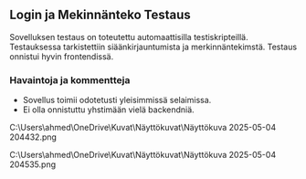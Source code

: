## Login ja Mekinnänteko Testaus

Sovelluksen testaus on toteutettu automaattisilla testiskripteillä. Testauksessa tarkistettiin siäänkirjauntumista ja merkinnäntekimstä. Testaus onnistui hyvin frontendissä.

### Havaintoja ja kommentteja
- Sovellus toimii odotetusti yleisimmissä selaimissa.
- Ei olla onnistuttu yhstimään vielä backendniä.

  
C:\Users\ahmed\OneDrive\Kuvat\Näyttökuvat\Näyttökuva 2025-05-04 204432.png

C:\Users\ahmed\OneDrive\Kuvat\Näyttökuvat\Näyttökuva 2025-05-04 204535.png
